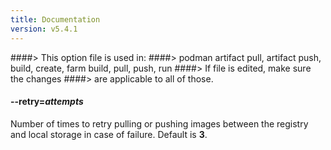 ```yaml
---
title: Documentation
version: v5.4.1
---
```


####> This option file is used in:
####>   podman artifact pull, artifact push, build, create, farm build, pull, push, run
####> If file is edited, make sure the changes
####> are applicable to all of those.
#### **--retry**=*attempts*

Number of times to retry pulling or pushing images between the registry and
local storage in case of failure. Default is **3**.
